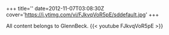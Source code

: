 +++
title=''
date=2012-11-07T03:08:30Z
cover='https://i.ytimg.com/vi/FJkvqVoR5pE/sddefault.jpg'
+++

All content belongs to GlennBeck.
{{< youtube FJkvqVoR5pE >}}
